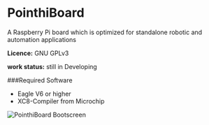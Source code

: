 PointhiBoard
============

A Raspberry Pi board which is optimized for standalone robotic and automation applications


**Licence:** GNU GPLv3

**work status:** still in Developing


###Required Software

* Eagle V6 or higher
* XC8-Compiler from Microchip

![PointhiBoard Bootscreen](https://raw.github.com/pointhi/PointhiBoard/master/doc/images/pointhiboard_booting.jpg)
